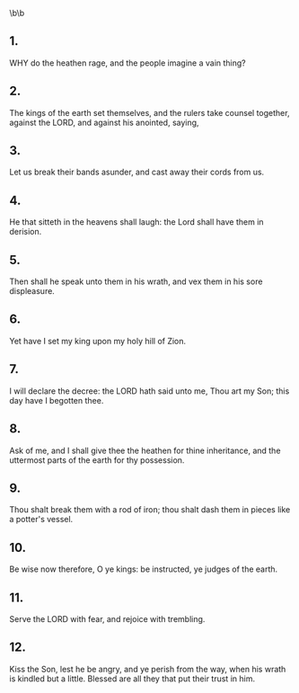 \b\b
## 1.
WHY do the heathen rage, and the people imagine a vain thing?
## 2.
The kings of the earth set themselves, and the rulers take counsel together, against the LORD, and against his anointed, saying,
## 3.
Let us break their bands asunder, and cast away their cords from us.
## 4.
He that sitteth in the heavens shall laugh: the Lord shall have them in derision.
## 5.
Then shall he speak unto them in his wrath, and vex them in his sore displeasure.
## 6.
Yet have I set my king upon my holy hill of Zion.
## 7.
I will declare the decree: the LORD hath said unto me, Thou art my Son; this day have I begotten thee.
## 8.
Ask of me, and I shall give thee the heathen for thine inheritance, and the uttermost parts of the earth for thy possession.
## 9.
Thou shalt break them with a rod of iron; thou shalt dash them in pieces like a potter's vessel.
## 10.
Be wise now therefore, O ye kings: be instructed, ye judges of the earth.
## 11.
Serve the LORD with fear, and rejoice with trembling.
## 12.
Kiss the Son, lest he be angry, and ye perish from the way, when his wrath is kindled but a little.  Blessed are all they that put their trust in him.
